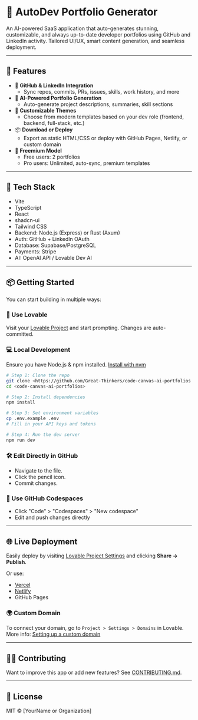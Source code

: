 # 🧠 AutoDev Portfolio Generator

An AI-powered SaaS application that auto-generates stunning, customizable, and always up-to-date developer portfolios using GitHub and LinkedIn activity. Tailored UI/UX, smart content generation, and seamless deployment.

---

## 🚀 Features

- 🔗 **GitHub & LinkedIn Integration**
  - Sync repos, commits, PRs, issues, skills, work history, and more
- 🧠 **AI-Powered Portfolio Generation**
  - Auto-generate project descriptions, summaries, skill sections
- 🎨 **Customizable Themes**
  - Choose from modern templates based on your dev role (frontend, backend, full-stack, etc.)
- 📦 **Download or Deploy**
  - Export as static HTML/CSS or deploy with GitHub Pages, Netlify, or custom domain
- 💸 **Freemium Model**
  - Free users: 2 portfolios
  - Pro users: Unlimited, auto-sync, premium templates

---

## 🧰 Tech Stack

- Vite
- TypeScript
- React
- shadcn-ui
- Tailwind CSS
- Backend: Node.js (Express) or Rust (Axum)
- Auth: GitHub + LinkedIn OAuth
- Database: Supabase/PostgreSQL
- Payments: Stripe
- AI: OpenAI API / Lovable Dev AI

---

## 📦 Getting Started

You can start building in multiple ways:

### 🧠 Use Lovable

Visit your [Lovable Project](https://lovable.dev/projects/de7210c9-e951-4260-bc1f-98dcb1492353) and start prompting. Changes are auto-committed.

### 💻 Local Development

Ensure you have Node.js & npm installed. [Install with nvm](https://github.com/nvm-sh/nvm#installing-and-updating)

```sh
# Step 1: Clone the repo
git clone <https://github.com/Great-Thinkers/code-canvas-ai-portfolios.git>
cd <code-canvas-ai-portfolios>

# Step 2: Install dependencies
npm install

# Step 3: Set environment variables
cp .env.example .env
# Fill in your API keys and tokens

# Step 4: Run the dev server
npm run dev
```

### 🛠 Edit Directly in GitHub
- Navigate to the file.
- Click the pencil icon.
- Commit changes.

### 🚀 Use GitHub Codespaces
- Click "Code" > "Codespaces" > "New codespace"
- Edit and push changes directly

---

## 🌐 Live Deployment

Easily deploy by visiting [Lovable Project Settings](https://lovable.dev/projects/de7210c9-e951-4260-bc1f-98dcb1492353) and clicking **Share -> Publish**.

Or use:
- [Vercel](https://vercel.com)
- [Netlify](https://netlify.com)
- GitHub Pages

### 🌍 Custom Domain
To connect your domain, go to `Project > Settings > Domains` in Lovable.
More info: [Setting up a custom domain](https://docs.lovable.dev/tips-tricks/custom-domain#step-by-step-guide)

---

## 🧑‍💻 Contributing

Want to improve this app or add new features? See [CONTRIBUTING.md](CONTRIBUTING.md).

---

## 📃 License

MIT © [YourName or Organization]
